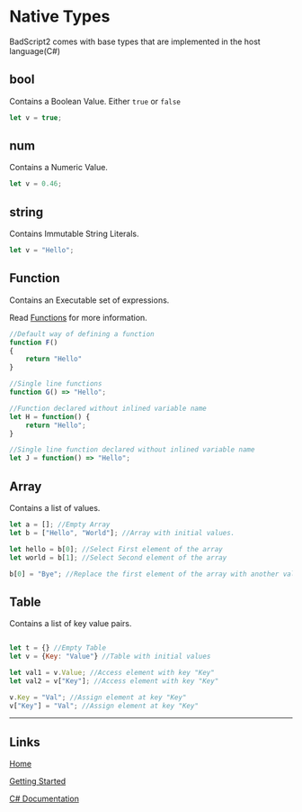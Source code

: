 # Native Types

BadScript2 comes with base types that are implemented in the host language(C#)

## bool

Contains a Boolean Value. Either `true` or `false`

```js
let v = true;
```


## num

Contains a Numeric Value.

```js
let v = 0.46;
```

## string

Contains Immutable String Literals.

```js
let v = "Hello";
```

## Function

Contains an Executable set of expressions.

Read [Functions](./Functions.md) for more information.

```js
//Default way of defining a function
function F()
{
	return "Hello"
}

//Single line functions
function G() => "Hello";

//Function declared without inlined variable name
let H = function() {
	return "Hello";
}

//Single line function declared without inlined variable name
let J = function() => "Hello";
```

## Array

Contains a list of values.

```js
let a = []; //Empty Array
let b = ["Hello", "World"]; //Array with initial values.

let hello = b[0]; //Select First element of the array
let world = b[1]; //Select Second element of the array

b[0] = "Bye"; //Replace the first element of the array with another value
```

## Table

Contains a list of key value pairs.

```js

let t = {} //Empty Table
let v = {Key: "Value"} //Table with initial values

let val1 = v.Value; //Access element with key "Key"
let val2 = v["Key"]; //Access element with key "Key"

v.Key = "Val"; //Assign element at key "Key"
v["Key"] = "Val"; //Assign element at key "Key"

```


___

## Links

[Home](../Readme.md)

[Getting Started](../GettingStarted.md)

[C# Documentation](/index.html)